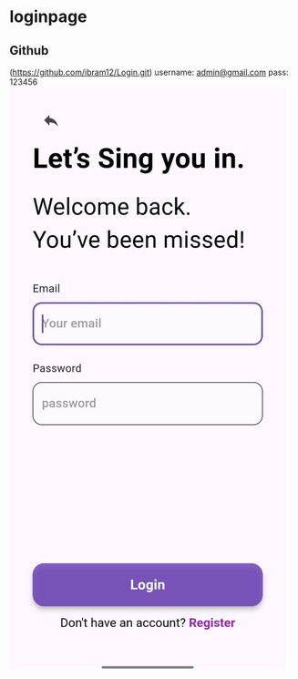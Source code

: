 # loginpage

## Github
(https://github.com/ibram12/Login.git)
username: admin@gmail.com
pass: 123456
![Login Page UI](assets/login.jpg)